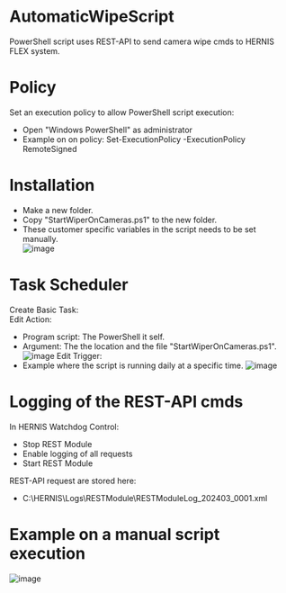 # AutomaticWipeScript
PowerShell script uses REST-API to send camera wipe cmds to HERNIS FLEX system.
# Policy
Set an execution policy to allow PowerShell script execution:<br>
* Open "Windows PowerShell" as administrator<br>
* Example on on policy: Set-ExecutionPolicy -ExecutionPolicy RemoteSigned
# Installation
* Make a new folder.<br>
* Copy "StartWiperOnCameras.ps1" to the new folder.
* These customer specific variables in the script needs to be set manually.<br>
![image](https://github.com/LeifKlemetsen-eaton/AutomaticWipeScript/assets/115617622/2c1f841e-d99b-46ba-9d99-6b10f3b3f9e0)
# Task Scheduler
Create Basic Task:<br>
Edit Action:<br>
* Program script: The PowerShell it self.<br>
* Argument: The the location and the file "StartWiperOnCameras.ps1".<br>
![image](https://github.com/LeifKlemetsen-eaton/AutomaticWipeScript/assets/115617622/df90eb2d-f75f-4bc0-8da7-2b984f89c0db)
Edit Trigger:<br>
* Example where the script is running daily at a specific time.
![image](https://github.com/LeifKlemetsen-eaton/AutomaticWipeScript/assets/115617622/89e45fca-bb00-43af-9d44-f3baf39a33e9)
# Logging of the REST-API cmds
In HERNIS Watchdog Control:<br>
* Stop REST Module
* Enable logging of all requests
* Start REST Module

REST-API request are stored here:
* C:\HERNIS\Logs\RESTModule\RESTModuleLog_202403_0001.xml
# Example on a manual script execution
![image](https://github.com/LeifKlemetsen-eaton/AutomaticWipeScript/assets/115617622/4e44f05e-877f-4f72-902e-e949d43b7f56)
